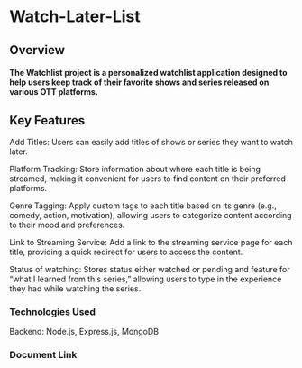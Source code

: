 # Watch-Later-List
## Overview

#### The Watchlist project is a personalized watchlist application designed to help users keep track of their favorite shows and series released on various OTT platforms. 

## Key Features
Add Titles: Users can easily add titles of shows or series they want to watch later.

Platform Tracking: Store information about where each title is being streamed, making it convenient for users to find content on their preferred platforms.

Genre Tagging: Apply custom tags to each title based on its genre (e.g., comedy, action, motivation), allowing users to categorize content according to their mood and preferences.

Link to Streaming Service: Add a link to the streaming service page for each title, providing a quick redirect for users to access the content.

Status of watching: Stores status either watched or pending and feature for “what I learned from this series,” allowing users to type in the experience they had while watching the series.

### Technologies Used

Backend: Node.js, Express.js, MongoDB

### Document Link


